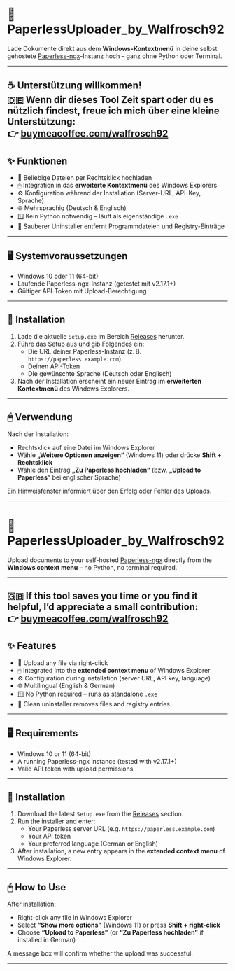 # 📄 PaperlessUploader_by_Walfrosch92

Lade Dokumente direkt aus dem **Windows-Kontextmenü** in deine selbst gehostete [Paperless-ngx](https://github.com/paperless-ngx/paperless-ngx)-Instanz hoch – ganz ohne Python oder Terminal.

---

**☕️ Unterstützung willkommen!**  
**🇩🇪 Wenn dir dieses Tool Zeit spart oder du es nützlich findest, freue ich mich über eine kleine Unterstützung:**  
👉 [buymeacoffee.com/walfrosch92](https://buymeacoffee.com/walfrosch92)
---

## ✨ Funktionen

- 📎 Beliebige Dateien per Rechtsklick hochladen
- 🖱 Integration in das **erweiterte Kontextmenü** des Windows Explorers
- ⚙️ Konfiguration während der Installation (Server-URL, API-Key, Sprache)
- 🌐 Mehrsprachig (Deutsch & Englisch)
- 🪟 Kein Python notwendig – läuft als eigenständige `.exe`
- 🧹 Sauberer Uninstaller entfernt Programmdateien und Registry-Einträge

---

## 🖥 Systemvoraussetzungen

- Windows 10 oder 11 (64-bit)
- Laufende Paperless-ngx-Instanz (getestet mit v2.17.1+)
- Gültiger API-Token mit Upload-Berechtigung

---

## 🔧 Installation

1. Lade die aktuelle `Setup.exe` im Bereich [Releases](./releases) herunter.
2. Führe das Setup aus und gib Folgendes ein:
   - Die URL deiner Paperless-Instanz (z. B. `https://paperless.example.com`)
   - Deinen API-Token
   - Die gewünschte Sprache (Deutsch oder Englisch)
3. Nach der Installation erscheint ein neuer Eintrag im **erweiterten Kontextmenü** des Windows Explorers.

---

## 🖱 Verwendung

Nach der Installation:

- Rechtsklick auf eine Datei im Windows Explorer
- Wähle **„Weitere Optionen anzeigen“** (Windows 11) oder drücke **Shift + Rechtsklick**
- Wähle den Eintrag **„Zu Paperless hochladen“** (bzw. **„Upload to Paperless“** bei englischer Sprache)

Ein Hinweisfenster informiert über den Erfolg oder Fehler des Uploads.

---


# 📄 PaperlessUploader_by_Walfrosch92

Upload documents to your self-hosted [Paperless-ngx](https://github.com/paperless-ngx/paperless-ngx) directly from the **Windows context menu** – no Python, no terminal required.

---
**🇬🇧 If this tool saves you time or you find it helpful, I’d appreciate a small contribution:**  
👉 [buymeacoffee.com/walfrosch92](https://buymeacoffee.com/walfrosch92)
---

## ✨ Features

- 📎 Upload any file via right-click
- 🖱 Integrated into the **extended context menu** of Windows Explorer
- ⚙️ Configuration during installation (server URL, API key, language)
- 🌐 Multilingual (English & German)
- 🪟 No Python required – runs as standalone `.exe`
- 🧹 Clean uninstaller removes files and registry entries

---

## 🖥 Requirements

- Windows 10 or 11 (64-bit)
- A running Paperless-ngx instance (tested with v2.17.1+)
- Valid API token with upload permissions

---

## 🔧 Installation

1. Download the latest `Setup.exe` from the [Releases](./releases) section.
2. Run the installer and enter:
   - Your Paperless server URL (e.g. `https://paperless.example.com`)
   - Your API token
   - Your preferred language (German or English)
3. After installation, a new entry appears in the **extended context menu** of Windows Explorer.

---

## 🖱 How to Use

After installation:

- Right-click any file in Windows Explorer
- Select **“Show more options”** (Windows 11) or press **Shift + right-click**
- Choose **“Upload to Paperless”** (or **“Zu Paperless hochladen”** if installed in German)

A message box will confirm whether the upload was successful.

---


